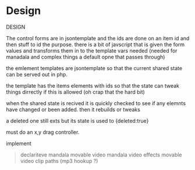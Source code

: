 # Design #

DESIGN

The control forms are in jsontemplate and the ids are done on an item id and then stuff to id the purpose.
there is a bit of javscript that is given the form values and transforms them in to the template vars needed (needed for manadala and complex things a default opne that passes through)


the emlement templates are  jsontemplate so that the current shared state can be served out in php.

the template has the items elements with ids so that the state can tweak things dirrectly if this is allowed (oh crap that the hard bit)

when the shared state is recived it is quickly checked to see if any elemnts have changed or been added. then it rebuilds or tweaks

a deleted one still exts but its state is used to {deleted:true}

must do an x,y drag controller.

implement
> declariteve mandala
> movable video mandala
> video effects
> movable video clip paths
> (mp3 hookup ?)